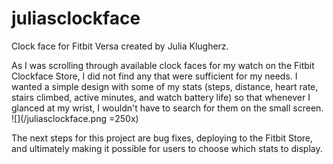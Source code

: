 # juliasclockface
Clock face for Fitbit Versa created by Julia Klugherz. 

As I was scrolling through available clock faces for my watch on the Fitbit Clockface Store, I did not find any that were sufficient for my needs. I wanted a simple design with some of my stats (steps, distance, heart rate, stairs climbed, active minutes, and watch battery life) so that whenever I glanced at my wrist, I wouldn't have to search for them on the small screen. 
![](/juliasclockface.png =250x)

The next steps for this project are bug fixes, deploying to the Fitbit Store, and ultimately making it possible for users to choose which stats to display.


